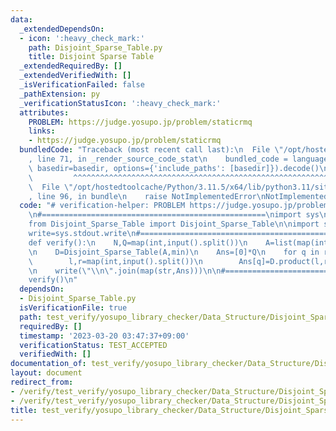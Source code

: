 ```yaml
---
data:
  _extendedDependsOn:
  - icon: ':heavy_check_mark:'
    path: Disjoint_Sparse_Table.py
    title: Disjoint Sparse Table
  _extendedRequiredBy: []
  _extendedVerifiedWith: []
  _isVerificationFailed: false
  _pathExtension: py
  _verificationStatusIcon: ':heavy_check_mark:'
  attributes:
    PROBLEM: https://judge.yosupo.jp/problem/staticrmq
    links:
    - https://judge.yosupo.jp/problem/staticrmq
  bundledCode: "Traceback (most recent call last):\n  File \"/opt/hostedtoolcache/Python/3.11.5/x64/lib/python3.11/site-packages/onlinejudge_verify/documentation/build.py\"\
    , line 71, in _render_source_code_stat\n    bundled_code = language.bundle(stat.path,\
    \ basedir=basedir, options={'include_paths': [basedir]}).decode()\n          \
    \         ^^^^^^^^^^^^^^^^^^^^^^^^^^^^^^^^^^^^^^^^^^^^^^^^^^^^^^^^^^^^^^^^^^^^^^^^^^^^^^^^^\n\
    \  File \"/opt/hostedtoolcache/Python/3.11.5/x64/lib/python3.11/site-packages/onlinejudge_verify/languages/python.py\"\
    , line 96, in bundle\n    raise NotImplementedError\nNotImplementedError\n"
  code: "# verification-helper: PROBLEM https://judge.yosupo.jp/problem/staticrmq\n\
    \n#==================================================\nimport sys\n#sys.path.append('../')\n\
    from Disjoint_Sparse_Table import Disjoint_Sparse_Table\n\nimport sys\ninput=sys.stdin.readline\n\
    write=sys.stdout.write\n#==================================================\n\
    def verify():\n    N,Q=map(int,input().split())\n    A=list(map(int,input().split()))\n\
    \n    D=Disjoint_Sparse_Table(A,min)\n    Ans=[0]*Q\n    for q in range(Q):\n\
    \        l,r=map(int,input().split())\n        Ans[q]=D.product(l,r,None,True,False)\n\
    \n    write(\"\\n\".join(map(str,Ans)))\n\n#==================================================\n\
    verify()\n"
  dependsOn:
  - Disjoint_Sparse_Table.py
  isVerificationFile: true
  path: test_verify/yosupo_library_checker/Data_Structure/Disjoint_Sparse_Table.test.py
  requiredBy: []
  timestamp: '2023-03-20 03:47:37+09:00'
  verificationStatus: TEST_ACCEPTED
  verifiedWith: []
documentation_of: test_verify/yosupo_library_checker/Data_Structure/Disjoint_Sparse_Table.test.py
layout: document
redirect_from:
- /verify/test_verify/yosupo_library_checker/Data_Structure/Disjoint_Sparse_Table.test.py
- /verify/test_verify/yosupo_library_checker/Data_Structure/Disjoint_Sparse_Table.test.py.html
title: test_verify/yosupo_library_checker/Data_Structure/Disjoint_Sparse_Table.test.py
---
```

